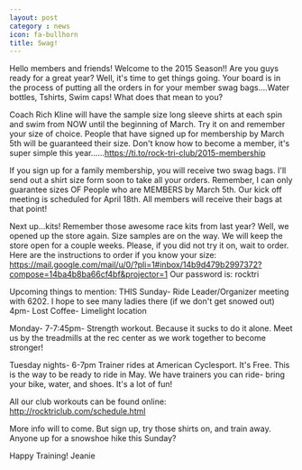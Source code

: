 ```yaml
---
layout: post
category : news
icon: fa-bullhorn
title: Swag!
---
```

Hello members and friends! Welcome to the 2015 Season!! Are you guys ready for a great year? Well, it's time to get things going. Your board is in the process of putting all the orders in for your member swag bags....Water bottles, Tshirts, Swim caps! What does that mean to you? 

Coach Rich Kline will have the sample size long sleeve shirts at each spin and swim from NOW until the beginning of March. Try it on and remember your size of choice. People that have signed up for membership by March 5th will be guaranteed their size. Don't know how to become a member, it's super simple this year......https://ti.to/rock-tri-club/2015-membership

If you sign up for a family membership, you will receive two swag bags. I'll send out a shirt size form soon to take all your orders. Remember, I can only guarantee sizes OF People who are MEMBERS by March 5th. Our kick off meeting is scheduled for April 18th. All members will receive their bags at that point!

Next up...kits! Remember those awesome race kits from last year? Well, we opened up the store again. Size samples are on the way. We will keep the store open for a couple weeks. Please, if you did not try it on, wait to order. Here are the instructions to order if you know your size: https://mail.google.com/mail/u/0/?pli=1#inbox/14b9d479b2997372?compose=14ba4b8ba66cf4bf&projector=1
Our password is: rocktri

Upcoming things to mention:
THIS Sunday- Ride Leader/Organizer meeting with 6202. I hope to see many ladies there (if we don't get snowed out) 4pm- Lost Coffee- Limelight location

Monday- 7-7:45pm- Strength workout. Because it sucks to do it alone. Meet us by the treadmills at the rec center as we work together to become stronger!

Tuesday nights- 6-7pm Trainer rides at American Cyclesport. It's Free. This is the way to be ready to ride in May. We have trainers you can ride- bring your bike, water, and shoes. It's a lot of fun!

All our club workouts can be found online: http://rocktriclub.com/schedule.html

More info will to come. But sign up, try those shirts on, and train away. Anyone up for a snowshoe hike this Sunday?

Happy Training! Jeanie
